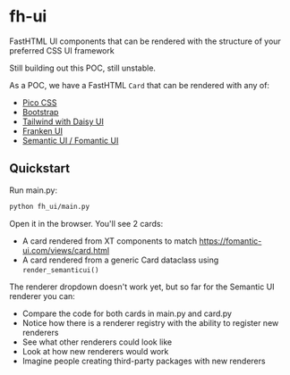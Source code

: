 # fh-ui

FastHTML UI components that can be rendered with the structure of your preferred CSS UI framework

Still building out this POC, still unstable.

As a POC, we have a FastHTML `Card` that can be rendered with any of:

* [Pico CSS](https://picocss.com/docs/card)
* [Bootstrap](https://getbootstrap.com/docs/5.3/components/card/)
* [Tailwind with Daisy UI](https://daisyui.com/components/card/)
* [Franken UI](https://franken-ui.dev/docs/card)
* [Semantic UI / Fomantic UI](https://fomantic-ui.com/views/card.html)

## Quickstart

Run main.py:

```bash
python fh_ui/main.py
```

Open it in the browser. You'll see 2 cards:

* A card rendered from XT components to match https://fomantic-ui.com/views/card.html
* A card rendered from a generic Card dataclass using `render_semanticui()`

The renderer dropdown doesn't work yet, but so far for the Semantic UI renderer you can:

* Compare the code for both cards in main.py and card.py
* Notice how there is a renderer registry with the ability to register new renderers
* See what other renderers could look like
* Look at how new renderers would work
* Imagine people creating third-party packages with new renderers
